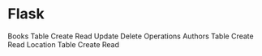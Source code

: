 # Flask
Books Table Create Read Update Delete Operations
Authors Table Create Read
Location Table Create Read

